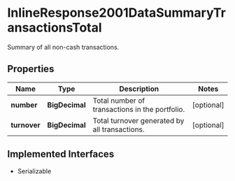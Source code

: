 

# InlineResponse2001DataSummaryTransactionsTotal

Summary of all non-cash transactions.

## Properties

Name | Type | Description | Notes
------------ | ------------- | ------------- | -------------
**number** | **BigDecimal** | Total number of transactions in the portfolio. |  [optional]
**turnover** | **BigDecimal** | Total turnover generated by all transactions. |  [optional]


## Implemented Interfaces

* Serializable


